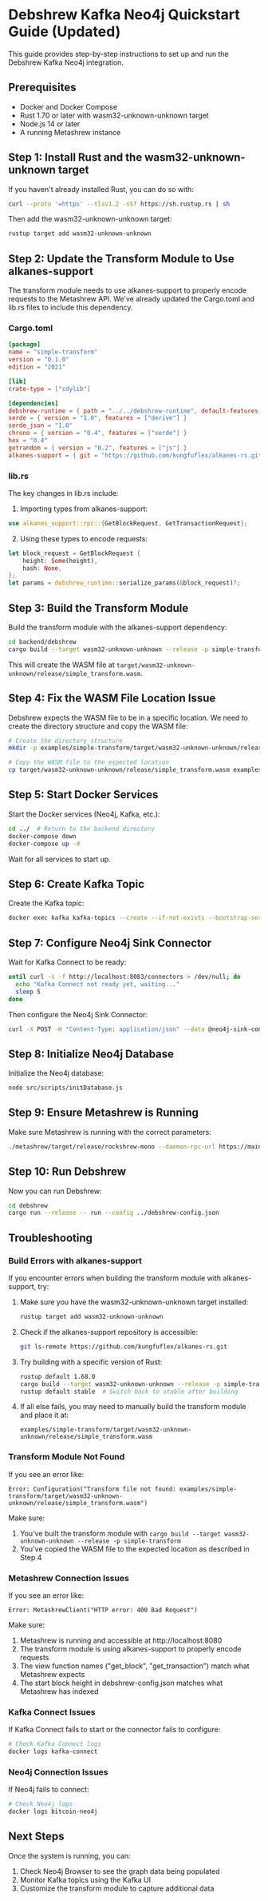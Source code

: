 # Debshrew Kafka Neo4j Quickstart Guide (Updated)

This guide provides step-by-step instructions to set up and run the Debshrew Kafka Neo4j integration.

## Prerequisites

- Docker and Docker Compose
- Rust 1.70 or later with wasm32-unknown-unknown target
- Node.js 14 or later
- A running Metashrew instance

## Step 1: Install Rust and the wasm32-unknown-unknown target

If you haven't already installed Rust, you can do so with:

```bash
curl --proto '=https' --tlsv1.2 -sSf https://sh.rustup.rs | sh
```

Then add the wasm32-unknown-unknown target:

```bash
rustup target add wasm32-unknown-unknown
```

## Step 2: Update the Transform Module to Use alkanes-support

The transform module needs to use alkanes-support to properly encode requests to the Metashrew API. We've already updated the Cargo.toml and lib.rs files to include this dependency.

### Cargo.toml
```toml
[package]
name = "simple-transform"
version = "0.1.0"
edition = "2021"

[lib]
crate-type = ["cdylib"]

[dependencies]
debshrew-runtime = { path = "../../debshrew-runtime", default-features = false }
serde = { version = "1.0", features = ["derive"] }
serde_json = "1.0"
chrono = { version = "0.4", features = ["serde"] }
hex = "0.4"
getrandom = { version = "0.2", features = ["js"] }
alkanes-support = { git = "https://github.com/kungfuflex/alkanes-rs.git", default-features = false }
```

### lib.rs
The key changes in lib.rs include:

1. Importing types from alkanes-support:
```rust
use alkanes_support::rpc::{GetBlockRequest, GetTransactionRequest};
```

2. Using these types to encode requests:
```rust
let block_request = GetBlockRequest {
    height: Some(height),
    hash: None,
};
let params = debshrew_runtime::serialize_params(&block_request)?;
```

## Step 3: Build the Transform Module

Build the transform module with the alkanes-support dependency:

```bash
cd backend/debshrew
cargo build --target wasm32-unknown-unknown --release -p simple-transform
```

This will create the WASM file at `target/wasm32-unknown-unknown/release/simple_transform.wasm`.

## Step 4: Fix the WASM File Location Issue

Debshrew expects the WASM file to be in a specific location. We need to create the directory structure and copy the WASM file:

```bash
# Create the directory structure
mkdir -p examples/simple-transform/target/wasm32-unknown-unknown/release/

# Copy the WASM file to the expected location
cp target/wasm32-unknown-unknown/release/simple_transform.wasm examples/simple-transform/target/wasm32-unknown-unknown/release/
```

## Step 5: Start Docker Services

Start the Docker services (Neo4j, Kafka, etc.):

```bash
cd ../  # Return to the backend directory
docker-compose down
docker-compose up -d
```

Wait for all services to start up.

## Step 6: Create Kafka Topic

Create the Kafka topic:

```bash
docker exec kafka kafka-topics --create --if-not-exists --bootstrap-server kafka:9092 --partitions 1 --replication-factor 1 --topic debshrew.cdc
```

## Step 7: Configure Neo4j Sink Connector

Wait for Kafka Connect to be ready:

```bash
until curl -s -f http://localhost:8083/connectors > /dev/null; do
  echo "Kafka Connect not ready yet, waiting..."
  sleep 5
done
```

Then configure the Neo4j Sink Connector:

```bash
curl -X POST -H "Content-Type: application/json" --data @neo4j-sink-config.json http://localhost:8083/connectors
```

## Step 8: Initialize Neo4j Database

Initialize the Neo4j database:

```bash
node src/scripts/initDatabase.js
```

## Step 9: Ensure Metashrew is Running

Make sure Metashrew is running with the correct parameters:

```bash
./metashrew/target/release/rockshrew-mono --daemon-rpc-url https://mainnet.sandshrew.io/v2/lasereyes --indexer ./alkanes-rs/target/wasm32-unknown-unknown/release/alkanes.wasm --db-path ./.metashrew --host 0.0.0.0 --port 8080 --start-block 880000 --cors '*'
```

## Step 10: Run Debshrew

Now you can run Debshrew:

```bash
cd debshrew
cargo run --release -- run --config ../debshrew-config.json
```

## Troubleshooting

### Build Errors with alkanes-support

If you encounter errors when building the transform module with alkanes-support, try:

1. Make sure you have the wasm32-unknown-unknown target installed:
   ```bash
   rustup target add wasm32-unknown-unknown
   ```

2. Check if the alkanes-support repository is accessible:
   ```bash
   git ls-remote https://github.com/kungfuflex/alkanes-rs.git
   ```

3. Try building with a specific version of Rust:
   ```bash
   rustup default 1.68.0
   cargo build --target wasm32-unknown-unknown --release -p simple-transform
   rustup default stable  # Switch back to stable after building
   ```

4. If all else fails, you may need to manually build the transform module and place it at:
   ```
   examples/simple-transform/target/wasm32-unknown-unknown/release/simple_transform.wasm
   ```

### Transform Module Not Found

If you see an error like:

```
Error: Configuration("Transform file not found: examples/simple-transform/target/wasm32-unknown-unknown/release/simple_transform.wasm")
```

Make sure:
1. You've built the transform module with `cargo build --target wasm32-unknown-unknown --release -p simple-transform`
2. You've copied the WASM file to the expected location as described in Step 4

### Metashrew Connection Issues

If you see an error like:

```
Error: MetashrewClient("HTTP error: 400 Bad Request")
```

Make sure:
1. Metashrew is running and accessible at http://localhost:8080
2. The transform module is using alkanes-support to properly encode requests
3. The view function names ("get_block", "get_transaction") match what Metashrew expects
4. The start block height in debshrew-config.json matches what Metashrew has indexed

### Kafka Connect Issues

If Kafka Connect fails to start or the connector fails to configure:

```bash
# Check Kafka Connect logs
docker logs kafka-connect
```

### Neo4j Connection Issues

If Neo4j fails to connect:

```bash
# Check Neo4j logs
docker logs bitcoin-neo4j
```

## Next Steps

Once the system is running, you can:

1. Check Neo4j Browser to see the graph data being populated
2. Monitor Kafka topics using the Kafka UI
3. Customize the transform module to capture additional data